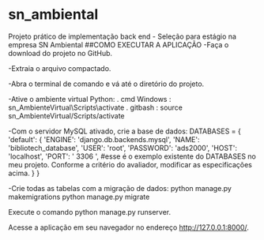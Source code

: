 # sn_ambiental
Projeto prático de implementação back end - Seleção para estágio na empresa SN Ambiental 
##COMO EXECUTAR A APLICAÇÃO
-Faça o download do projeto no GitHub.

-Extraia o arquivo compactado.

-Abra o terminal de comando e vá até o diretório do projeto.

-Ative o ambiente virtual Python:
. cmd Windows : sn_AmbienteVirtual\Scripts\activate
. gitbash : source sn_AmbienteVirtual/Scripts/activate


-Com o servidor MySQL ativado, crie a base de dados:
DATABASES = {
    'default': {
        'ENGINE': 'django.db.backends.mysql',
        'NAME': 'bibliotech_database',
        'USER': 'root',
        'PASSWORD': 'ads2000',
        'HOST': 'localhost',
        'PORT': ' 3306 ',
#esse é o exemplo existente do DATABASES no meu projeto. Conforme a critério do avaliador, modificar as especificações acima.
    }
}

-Crie todas as tabelas com a migração de dados:
python manage.py makemigrations 
python manage.py migrate

Execute o comando python manage.py runserver.

Acesse a aplicação em seu navegador no endereço http://127.0.0.1:8000/.
